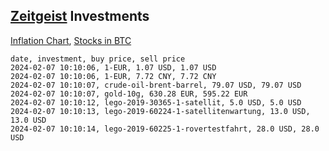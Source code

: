 ## [Zeitgeist](index.html) Investments

[Inflation Chart](https://inflationchart.com),
[Stocks in BTC](https://stonksinbtc.xyz/)

```
date, investment, buy price, sell price
2024-02-07 10:10:06, 1-EUR, 1.07 USD, 1.07 USD
2024-02-07 10:10:06, 1-EUR, 7.72 CNY, 7.72 CNY
2024-02-07 10:10:07, crude-oil-brent-barrel, 79.07 USD, 79.07 USD
2024-02-07 10:10:07, gold-10g, 630.28 EUR, 595.22 EUR
2024-02-07 10:10:12, lego-2019-30365-1-satellit, 5.0 USD, 5.0 USD
2024-02-07 10:10:13, lego-2019-60224-1-satellitenwartung, 13.0 USD, 13.0 USD
2024-02-07 10:10:14, lego-2019-60225-1-rovertestfahrt, 28.0 USD, 28.0 USD
```
